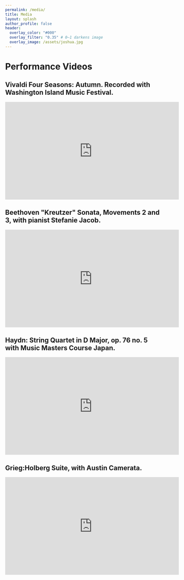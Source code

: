 ```yaml
---
permalink: /media/
title: Media
layout: splash
author_profile: false
header:
  overlay_color: "#000"
  overlay_filter: "0.35" # 0–1 darkens image
  overlay_image: /assets/joshua.jpg
---
```


# Performance Videos

## Vivaldi Four Seasons: Autumn. Recorded with Washington Island Music Festival.

<div class="video">
  <iframe width="560" height="315"
    src="https://www.youtube.com/embed/AkFKmHDLHT4"
    title="Vivaldi Four Seasons: Autumn."
    frameborder="0"
    allow="accelerometer; autoplay; clipboard-write; encrypted-media; gyroscope; picture-in-picture"
    allowfullscreen loading="lazy">
  </iframe>
</div>

## Beethoven "Kreutzer" Sonata, Movements 2 and 3, with pianist Stefanie Jacob.

<div class="video">
  <iframe width="560" height="315"
    src="https://www.youtube.com/embed/3VZThRR-5AY"
    title="Beethoven Kreutzer Sonata"
    frameborder="0"
    allow="accelerometer; autoplay; clipboard-write; encrypted-media; gyroscope; picture-in-picture"
    allowfullscreen loading="lazy">
  </iframe>
</div>

## Haydn: String Quartet in D Major, op. 76 no. 5 with Music Masters Course Japan.

<div class="video">
  <iframe width="560" height="315"
    src="https://www.youtube.com/embed/fzDL22B0Rz4"
    title="Haydn MMCJ"
    frameborder="0"
    allow="accelerometer; autoplay; clipboard-write; encrypted-media; gyroscope; picture-in-picture"
    allowfullscreen loading="lazy">
  </iframe>
</div>

## Grieg:Holberg Suite, with Austin Camerata.

<div class="video">
  <iframe width="560" height="315"
    src="https://www.youtube.com/embed/IxIw1f8xrsk"
    title="Tchaikovsky Concerto — Excerpt"
    frameborder="0"
    allow="accelerometer; autoplay; clipboard-write; encrypted-media; gyroscope; picture-in-picture"
    allowfullscreen loading="lazy">
  </iframe>
</div>

<!-- ## Audio Samples
- [Prokofiev Sonata No. 1, 1st movement (live)](media/sample.mp3)
- [Brahms Concerto, 2nd movement (orchestral performance)](media/sample2.mp3) -->